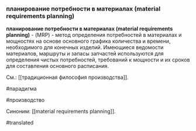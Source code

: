 ### планирование потребности в материалах (material requirements planning)

**планирование потребности в материалах (material requirements planning)** - (MRP) - метод определения потребностей в материалах и мощностях на основе основного графика количества и времени, необходимого для конечных изделий. Имеющиеся ведомости материалов, маршруты и запасы запчастей используются для определения чистых потребностей, требований к мощности и их сроков для составления основного расписания.

См.: [[традиционная философия производства]].

#парадигма

#производство

Синоним: [[material requirements planning]].

#translated
